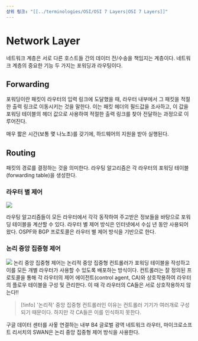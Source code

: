 ```yaml
---
상위 링크: "[[../terminologies/OSI/OSI 7 Layers|OSI 7 Layers]]"
---
```

# Network Layer
네트워크 계층은 서로 다른 호스트들 간의 데이터 전/수송을 책임지는 계층이다. 네트워크 계층의 중요한 기능 두 가지는 포워딩과 라우팅이다.

## Forwarding
포워딩이란 패킷이 라우터의 입력 링크에 도달했을 때, 라우터 내부에서 그 패킷을 적절한 출력 링크로 이동시키는 것을 말한다. 이는 패킷 헤더의 필드값을 조사하고, 이 값을 포워딩 테이블의 헤더 값으로 사용하여 적절한 출력 링크를 찾아 전달하는 과정으로 이루어진다.

매우 짧은 시간(보통 몇 나노초)를 갖기에, 하드웨어의 지원을 받아 실행된다.

## Routing
패킷의 경로를 결정하는 것을 의미한다. 라우팅 알고리즘은 각 라우터의 포워딩 테이블(forwarding table)을 생성한다. 

### 라우터 별 제어
![](https://i.imgur.com/jg5rrH4.png)

라우팅 알고리즘들이 모든 라우터에서 각각 동작하여 주고받은 정보들을 바탕으로 포워딩 테이블을 계산할 수 있다. 라우터 별 제어 방식은 인터넷에서 수십 년 동안 사용되어왔다. OSPF와 BGP 프로토콜은 라우터 별 제어 방식을 기반으로 한다.

### 논리 중앙 집중형 제어
![](https://i.imgur.com/5mVeixU.png)
논리 중앙 집중형 제어는 논리적 중앙 집중형 컨트롤러가 포워딩 테이블을 작성하고 이를 모든 개별 라우터가 사용할 수 있도록 배포하는 방식이다. 컨트롤러는 잘 정의된 프로토콜을 통해 각 라우터의 제어 에이전트(control agent, CA)와 상호작용하여 라우터의 플로우 테이블을 구성 및 관리한다. 이 때 각 라우터의 CA들은 서로 상호작용하지 않는다!!

> [!info] 
> '논리적' 중앙 집중형 컨트롤러인 이유는 컨트롤러 기기가 여러개로 구성되기 때문이다. 하지만 각 CA들은 이를 인식하지 못한다.

구글 데이터 센터를 사옿 연결하는 내부 B4 글로벌 광역 네트워크 라우터, 마이크로소프트 리서치의 SWAN은 논리 중앙 집중형 제어 방식을 사용한다.